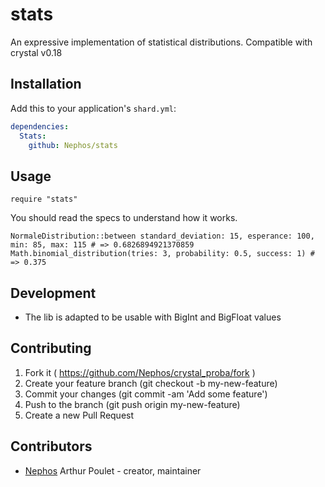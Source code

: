 # stats

An expressive implementation of statistical distributions.
Compatible with crystal v0.18

## Installation

Add this to your application's `shard.yml`:

```yaml
dependencies:
  Stats:
    github: Nephos/stats
```


## Usage

```crystal
require "stats"
```

You should read the specs to understand how it works.
```crystal
NormaleDistribution::between standard_deviation: 15, esperance: 100, min: 85, max: 115 # => 0.6826894921370859
Math.binomial_distribution(tries: 3, probability: 0.5, success: 1) # => 0.375
```

## Development

- The lib is adapted to be usable with BigInt and BigFloat values

## Contributing

1. Fork it ( https://github.com/Nephos/crystal_proba/fork )
2. Create your feature branch (git checkout -b my-new-feature)
3. Commit your changes (git commit -am 'Add some feature')
4. Push to the branch (git push origin my-new-feature)
5. Create a new Pull Request

## Contributors

- [Nephos](https://github.com/Nephos) Arthur Poulet - creator, maintainer
